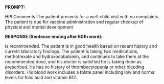 **PROMPT:**

HPI Comments The patient presents for a well-child visit with no complaints. The patient is due for vaccine administration and regular checkup of physical and mental development

**RESPONSE (Sentence ending after 60th word):**

is recommended. The patient is in good health based on recent history and current laboratory findings. The patient is taking two medications, methotrexate and hydroxocobalamin, and continues to take them at the recommended dose, and his doctor is satisfied he is taking them as prescribed. He has no history of thrombocytopenia or other bleeding disorders. His blood work includes a folate panel including low and normal levels for folic acid and vitamin B12. 